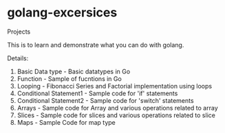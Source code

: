 # golang-excersices
Projects 

This is to learn and demonstrate what you can do with golang.

Details:
1. Basic Data type - Basic datatypes in Go
2. Function - Sample of fucntions in Go
3. Looping - Fibonacci Series and Factorial implementation using loops
4. Conditional Statement1 - Sample code for 'if' statements
5. Conditional Statement2 - Sample code for 'switch' statements
6. Arrays - Sample code for Array and various operations related to array
7. Slices - Sample code for slices and various operations related to slice
8. Maps - Sample Code for map type
